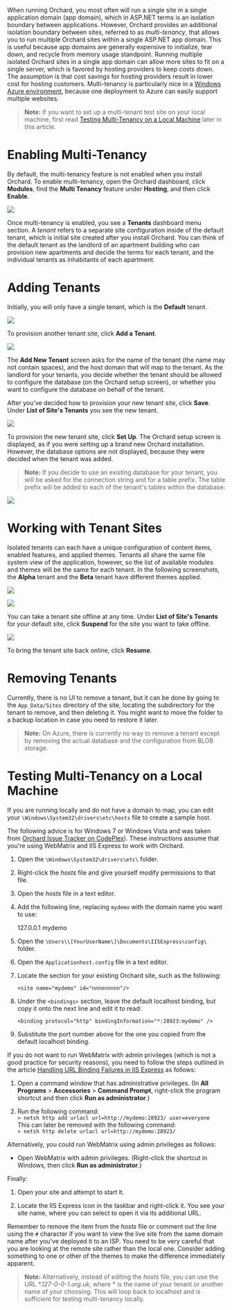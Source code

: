 When running Orchard, you most often will run a single site in a single application domain (app domain),
which in ASP.NET terms is an isolation boundary between applications.
However, Orchard provides an additional isolation boundary between sites,
referred to as _multi-tenancy_, that allows you to run multiple Orchard sites within a single ASP.NET app domain.
This is useful because app domains are generally expensive to initialize, tear down,
and recycle from memory usage standpoint.
Running multiple isolated Orchard sites in a single app domain can allow more sites to fit on a single server,
which is favored by hosting providers to keep costs down.
The assumption is that cost savings for hosting providers result in lower cost for hosting customers.
Multi-tenancy is particularly nice in a [Windows Azure environment](Deploying-Orchard-to-Windows-Azure),
because one deployment to Azure can easily support multiple websites.

> **Note:** If you want to set up a multi-tenant test site on your local machine, first read
[Testing Multi-Tenancy on a Local Machine](/Documentation/Setting-up-a-multi-tenant-Orchard-site#localhost) later in this article.

# Enabling Multi-Tenancy

By default, the multi-tenancy feature is not enabled when you install Orchard.
To enable multi-tenancy, open the Orchard dashboard, click **Modules**,
find the **Multi Tenancy** feature under **Hosting**, and then click **Enable**.

![](../Upload/screenshots/multiTenancy_enable.png)

Once multi-tenancy is enabled, you see a **Tenants** dashboard menu section.
A _tenant_ refers to a separate site configuration inside of the default tenant,
which is initial site created after you install Orchard.
You can think of the default tenant as the landlord of an apartment building
who can provision new apartments and decide the terms for each tenant,
and the individual tenants as inhabitants of each apartment.

# Adding Tenants

Initially, you will only have a single tenant, which is the **Default** tenant. 

![](../Upload/screenshots_675/multiTenancy_addTenant_675.png)

To provision another tenant site, click **Add a Tenant**.

![](../Upload/screenshots/multiTenancy_AddNewTenant.png)

The **Add New Tenant** screen asks for the name of the tenant (the name may not contain spaces),
and the host domain that will map to the tenant. As the landlord for your tenants,
you decide whether the tenant should be allowed to configure the database (on the Orchard setup screen),
or whether you want to configure the database on behalf of the tenant. 

After you've decided how to provision your new tenant site, click **Save**.
Under **List of Site's Tenants** you see the new tenant.

![](../Upload/screenshots_675/multiTenancy_setup_675.png)

To provision the new tenant site, click **Set Up**.
The Orchard setup screen is displayed, as if you were setting up a brand new Orchard installation.
However, the database options are not displayed, because they were decided when the tenant was added.

> **Note:** If you decide to use an existing database for your tenant, you will be asked for the connection
string and for a table prefix. The table prefix will be added to each of the tenant's tables within the database:

![](../Upload/screenshots/sql_table_prefix.png)

# Working with Tenant Sites

Isolated tenants can each have a unique configuration of content items, enabled features, and applied themes.
Tenants all share the same file system view of the application, however, so the list of available modules
and themes will be the same for each tenant.
In the following screenshots, the **Alpha** tenant and the **Beta** tenant have different themes applied.

![](../Upload/screenshots_675/multiTenancy_alpha_675.png)

![](../Upload/screenshots_675/multiTenancy_beta_675.png)

You can take a tenant site offline at any time.
Under **List of Site's Tenants** for your default site, click **Suspend** for the site you want to take offline.

![](../Upload/screenshots_675/multiTenancy_suspend_675.png)

To bring the tenant site back online, click **Resume**.

# Removing Tenants

Currently, there is no UI to remove a tenant, but it can be done by going to the `App_Data/Sites`
directory of the site, locating the subdirectory for the tenant to remove, and then deleting it.
You might want to move the folder to a backup location in case you need to restore it later.

> **Note:** On Azure, there is currently no way to remove a tenant except by removing the actual
database and the configuration from BLOB storage.

# Testing Multi-Tenancy on a Local Machine

If you are running locally and do not have a domain to map, you can edit your
`\Windows\System32\drivers\etc\hosts` file to create a sample host.

The following advice is for Windows 7 or Windows Vista and was taken from
[Orchard Issue Tracker on CodePlex](http://orchard.codeplex.com/workitem/17221)).
These instructions assume that you're using WebMatrix and IIS Express to work with Orchard.

1. Open the `\Windows\System32\drivers\etc\` folder.  

2. Right-click the _hosts_ file and give yourself modify permissions to that file.  

3. Open the _hosts_ file in a text editor.  

4. Add the following line, replacing `mydemo` with the domain name you want to use:  

    127.0.0.1 mydemo

5. Open the `\Users\\[YourUserName\]\Documents\IISExpress\config\` folder.  

6. Open the `Applicationhost.config` file in a text editor.  

7. Locate the section for your existing Orchard site, such as the following:  

    `<site name="mydemo" id="nnnnnnnnn"/>`

8. Under the `<bindings>` section, leave the default localhost binding,
but copy it onto the next line and edit it to read:  

    `<binding protocol="http" bindingInformation="*:28923:mydemo" />`

9. Substitute the port number above for the one you copied from the default localhost binding.  


If you do not want to run WebMatrix with admin privileges (which is not a good practice for security reasons),
you need to follow the steps outlined in the article
[Handling URL Binding Failures in IIS Express](http://learn.iis.net/page.aspx/1005/handling-url-binding-failures-in-iis-express/) as follows:

1. Open a command window that has administrative privileges.
(In **All Programs** &gt; **Accessories** &gt; **Command Prompt**, right-click the program shortcut
and then click **Run as administrator**.)  

2. Run the following command:  
    `> netsh http add urlacl url=http://mydemo:28923/ user=everyone`  
This can later be removed with the following command:  
    `> netsh http delete urlacl url=http://mydemo:28923/`


Alternatively, you could run WebMatrix using admin privileges as follows:

* Open WebMatrix with admin privileges. (Right-click the shortcut in Windows, then click **Run as administrator**.)

Finally:

1. Open your site and attempt to start it.  

2. Locate the IIS Express icon in the taskbar and right-click it. You see your site name,
where you can select to open it via its additional URL.

Remember to remove the item from the _hosts_ file or comment out the line using
the `#` character if you want to view the live site from the same domain name after you've deployed it to an ISP.
You need to be very careful that you are looking at the remote site rather than the local one.
Consider adding something to one or other of the themes to make the difference immediately apparent.

> **Note:** Alternatively, instead of editing the _hosts_ file, you can use the URL _*.127-0-0-1.org.uk_,
where * is the name of your tenant or another name of your choosing.
This will loop back to localhost and is sufficient for testing multi-tenancy locally.
